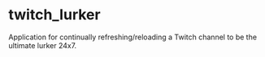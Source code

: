# twitch_lurker
Application for continually refreshing/reloading a Twitch channel to be the ultimate lurker 24x7.
